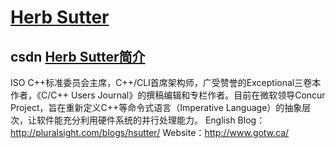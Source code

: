 # [Herb Sutter](https://herbsutter.com/) 

## csdn [Herb Sutter简介](https://blog.csdn.net/hsutter/article/details/1013838)

ISO C++标准委员会主席，C++/CLI首席架构师，广受赞誉的Exceptional三卷本作者，《C/C++ Users Journal》的撰稿编辑和专栏作者。目前在微软领导Concur Project，旨在重新定义C++等命令式语言（Imperative Language）的抽象层次，让软件能充分利用硬件系统的并行处理能力。
English Blog：http://pluralsight.com/blogs/hsutter/
Website：http://www.gotw.ca/